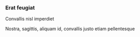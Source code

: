 ### Erat feugiat

Convallis nisl imperdiet

Nostra, sagittis, aliquam id, convallis justo etiam pellentesque


